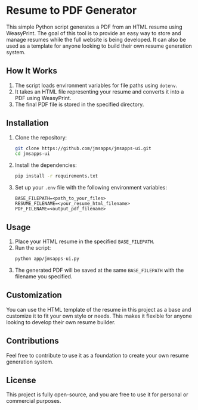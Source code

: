 # Resume to PDF Generator

This simple Python script generates a PDF from an HTML resume using WeasyPrint. The goal of this tool is to provide an easy way to store and manage resumes while the full website is being developed. It can also be used as a template for anyone looking to build their own resume generation system.

## How It Works

1. The script loads environment variables for file paths using `dotenv`.
2. It takes an HTML file representing your resume and converts it into a PDF using WeasyPrint.
3. The final PDF file is stored in the specified directory.

## Installation

1. Clone the repository:

   ```bash
   git clone https://github.com/jmsapps/jmsapps-ui.git
   cd jmsapps-ui

   ```
2. Install the dependencies:

   ```bash
   pip install -r requirements.txt
   ```
3. Set up your `.env` file with the following environment variables:

   ```
   BASE_FILEPATH=<path_to_your_files>
   RESUME_FILENAME=<your_resume_html_filename>
   PDF_FILENAME=<output_pdf_filename>
   ```

## Usage

1. Place your HTML resume in the specified `BASE_FILEPATH`.
2. Run the script:
   ```bash
   python app/jmsapps-ui.py
   ```
3. The generated PDF will be saved at the same `BASE_FILEPATH` with the filename you specified.

## Customization

You can use the HTML template of the resume in this project as a base and customize it to fit your own style or needs. This makes it flexible for anyone looking to develop their own resume builder.

## Contributions

Feel free to contribute to use it as a foundation to create your own resume generation system.

## License

This project is fully open-source, and you are free to use it for personal or commercial purposes.

